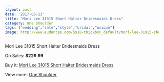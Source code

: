 ```yaml
---
layout: post
date: '2017-05-13'
title: "Mori Lee 31015 Short Halter Bridesmaids Dress"
category: One Shoulder
tags: ["wedding","sale","style","bridal","unique"]
image: http://www.eudances.com/5918-thickbox_default/mori-lee-31015-short-halter-bridesmaids-dress.jpg
---
```

Mori Lee 31015 Short Halter Bridesmaids Dress

On Sales: **$229.99**
<a href="https://www.eudances.com/en/one-shoulder/2091-mori-lee-31015-short-halter-bridesmaids-dress.html"><amp-img layout="responsive" width="600" height="600" src="//www.eudances.com/5918-thickbox_default/mori-lee-31015-short-halter-bridesmaids-dress.jpg" alt="Mori Lee 31015 Short Halter Bridesmaids Dress 0" /></a>
<a href="https://www.eudances.com/en/one-shoulder/2091-mori-lee-31015-short-halter-bridesmaids-dress.html"><amp-img layout="responsive" width="600" height="600" src="//www.eudances.com/5920-thickbox_default/mori-lee-31015-short-halter-bridesmaids-dress.jpg" alt="Mori Lee 31015 Short Halter Bridesmaids Dress 1" /></a>
<a href="https://www.eudances.com/en/one-shoulder/2091-mori-lee-31015-short-halter-bridesmaids-dress.html"><amp-img layout="responsive" width="600" height="600" src="//www.eudances.com/5919-thickbox_default/mori-lee-31015-short-halter-bridesmaids-dress.jpg" alt="Mori Lee 31015 Short Halter Bridesmaids Dress 2" /></a>

Buy it: [Mori Lee 31015 Short Halter Bridesmaids Dress](https://www.eudances.com/en/one-shoulder/2091-mori-lee-31015-short-halter-bridesmaids-dress.html "Mori Lee 31015 Short Halter Bridesmaids Dress")

View more: [One Shoulder](https://www.eudances.com/en/23-one-shoulder "One Shoulder")